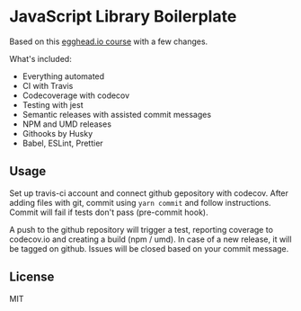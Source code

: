 # JavaScript Library Boilerplate

Based on this [egghead.io course](https://egghead.io/courses/how-to-write-an-open-source-javascript-library) with a few changes.

What's included:

- Everything automated
- CI with Travis
- Codecoverage with codecov
- Testing with jest
- Semantic releases with assisted commit messages
- NPM and UMD releases
- Githooks by Husky
- Babel, ESLint, Prettier

## Usage

Set up travis-ci account and connect github gepository with codecov. After adding files with git, commit using 
``
yarn commit
``
and follow instructions. Commit will fail if tests don't pass (pre-commit hook).

A push to the github repository will trigger a test, reporting coverage to codecov.io and creating a build (npm / umd). In case of a new release, it will be tagged on github. Issues will be closed based on your commit message.

## License

MIT